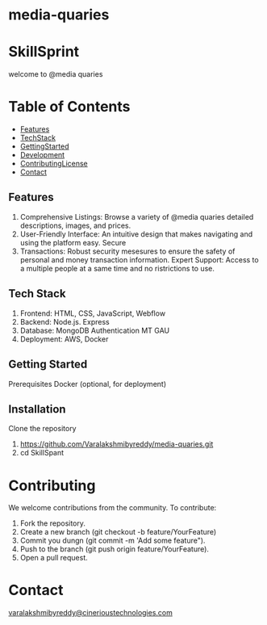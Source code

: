 # media-quaries
 
# SkillSprint

welcome to @media quaries

# Table of Contents

- [Features](#Features)
- [TechStack](#TechStack)
- [GettingStarted ](#GettingStarted )
- [Development](#Development) 
- [ContributingLicense ](#ContributingLicense )
- [Contact](#Contact)

## Features 

1. Comprehensive Listings: Browse a variety of @media quaries detailed descriptions, images, and prices. 
2. User-Friendly Interface: An intuitive design that makes navigating and using the platform easy. Secure 
3. Transactions: Robust security mesesures to ensure the safety of personal and money transaction information. 
Expert Support: Access to a multiple people at a same time and no ristrictions to use.

## Tech Stack 

1. Frontend: HTML, CSS, JavaScript, Webflow 
2. Backend: Node.js. Express 
3. Database: MongoDB Authentication MT GAU 
4. Deployment: AWS, Docker 

## Getting Started

Prerequisites Docker (optional, for deployment) 

## Installation 

Clone the repository 
1. https://github.com/Varalakshmibyreddy/media-quaries.git
2. cd SkillSpant 

# Contributing 

We welcome contributions from the community. To contribute: 
1. Fork the repository. 
2. Create a new branch (git checkout -b feature/YourFeature) 
3. Commit you dungn (git commit -m 'Add some feature"). 
4. Push to the branch (git push origin feature/YourFeature). 
5. Open a pull request. 

# Contact
varalakshmibyreddy@cinerioustechnologies.com